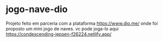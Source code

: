 # jogo-nave-dio
Projeto feito em parceria com a plataforma https://www.dio.me/ onde foi proposto um mini jogo de naves.
vc pode joga-lo aqui https://condescending-jepsen-f26224.netlify.app/
